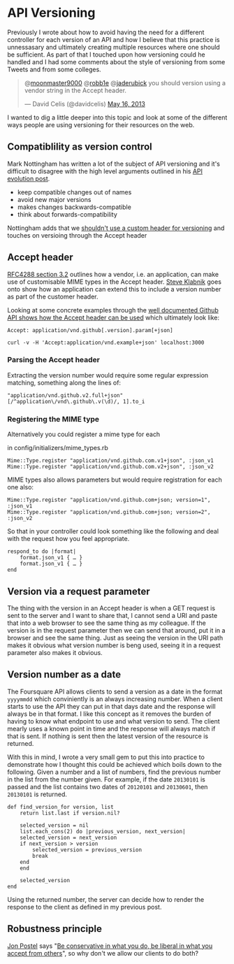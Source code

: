 # API Versioning

Previously I wrote about how to avoid having the need for a different controller for each version of an API and how I believe that this practice is unnessasary and ultimately creating multiple resources where one should be sufficient. As part of that I touched upon how versioning could he handled and I had some comments about the style of versioning from some Tweets and from some colleges.

<blockquote class="twitter-tweet"><p>@<a href="https://twitter.com/moonmaster9000">moonmaster9000</a> @<a href="https://twitter.com/robb1e">robb1e</a> @<a href="https://twitter.com/jaderubick">jaderubick</a> you should version using a vendor string in the Accept header.</p>&mdash; David Celis (@davidcelis) <a href="https://twitter.com/davidcelis/status/335040861995933696">May 16, 2013</a></blockquote>
<script async src="//platform.twitter.com/widgets.js" charset="utf-8"></script>

I wanted to dig a little deeper into this topic and look at some of the different ways people are using versioning for their resources on the web.

## Compatiblility as version control

Mark Nottingham has written a lot of the subject of API versioning and it's difficult to disagree with the high level arguments outlined in his [API evolution post](http://www.mnot.net/blog/2012/12/04/api-evolution). 

- keep compatible changes out of names
- avoid new major versions
- makes changes backwards-compatible
- think about forwards-compatibility

Nottingham adds that we [shouldn't use a custom header for versioning](http://www.mnot.net/blog/2012/07/11/header_versioning) and touches on versioing through the Accept header 

## Accept header

[RFC4288 section 3.2](http://tools.ietf.org/html/rfc4288#section-3.2) outlines how a vendor, i.e. an application, can make use of customisable MIME types in the Accept header. [Steve Klabnik](http://blog.steveklabnik.com/posts/2011-07-03-nobody-understands-rest-or-http#i_want_my_api_to_be_versioned) goes onto show how an application can extend this to include a version number as part of the customer header.

Looking at some concrete examples through the [well documented Github API shows how the Accept header can be used](http://developer.github.com/v3/media/) which ultimately look like:

`Accept: application/vnd.github[.version].param[+json]`

`curl -v -H 'Accept:application/vnd.example+json' localhost:3000`

### Parsing the Accept header

Extracting the version number would require some regular expression matching, something along the lines of: 

`"application/vnd.github.v2.full+json"[/^application\/vnd\.github\.v(\d)/, 1].to_i`

### Registering the MIME type

Alternatively you could register a mime type for each

in config/initializers/mime_types.rb

	Mime::Type.register "application/vnd.github.com.v1+json", :json_v1
	Mime::Type.register "application/vnd.github.com.v2+json", :json_v2
	
MIME types also allows parameters but would require registration for each one also:	

	Mime::Type.register "application/vnd.github.com+json; version=1", :json_v1
	Mime::Type.register "application/vnd.github.com+json; version=2", :json_v2
	
So that in your controller could look something like the following and deal with the request how you feel appropriate. 

	respond_to do |format|
		format.json_v1 { … }
		format.json_v1 { … }
	end
	
## Version via a request parameter

The thing with the version in an Accept header is when a GET request is sent to the server and I want to share that, I cannot send a URI and paste that into a web browser to see the same thing as my colleague. If the version is in the request parameter then we can send that around, put it in a browser and see the same thing. Just as seeing the version in the URI path makes it obvious what version number is beng used, seeing it in a request parameter also makes it obvious. 

## Version number as a date

The Foursquare API allows clients to send a version as a date in the format `yyyymmdd` which conviniently is an always increasing number. When a client starts to use the API they can put in that days date and the response will always be in that format. I like this concept as it removes the burden of having to know what endpoint to use and what version to send. The client mearly uses a known point in time and the response will always match if that is sent. If nothing is sent then the latest version of the resource is returned. 

With this in mind, I wrote a very small gem to put this into practice to demonstrate how I thought this could be achieved which boils down to the following. Given a number and a list of numbers, find the previous number in the list from the number given. For example, if the date `20130101` is passed and the list contains two dates of `20120101` and `20130601`, then `20130101` is returned.

	def find_version_for version, list
    	return list.last if version.nil?

	    selected_version = nil
    	list.each_cons(2) do |previous_version, next_version|
      	selected_version = next_version
      	if next_version > version
        	selected_version = previous_version
        	break
      	end
    	end

	    selected_version
  	end
  	
Using the returned number, the server can decide how to render the response to the client as defined in my previous post.  	


## Robustness principle

[Jon Postel](http://en.wikipedia.org/wiki/Jon_Postel) says "[Be conservative in what you do, be liberal in what you accept from others](http://en.wikipedia.org/wiki/Robustness_principle)", so why don't we allow our clients to do both?

